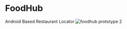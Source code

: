 # FoodHub
Android Based Restaurant Locator
![foodhub prototype 2](https://user-images.githubusercontent.com/22143665/39416339-c0948692-4c7e-11e8-96b0-aee24bac4b71.PNG)
